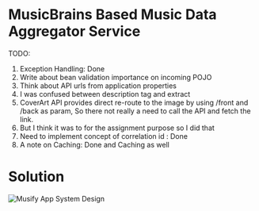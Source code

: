 # MusicBrains Based Music Data Aggregator Service

TODO:

1. Exception Handling: Done
2. Write about bean validation importance on incoming POJO
3. Think about API urls from application properties
4. I was confused between description tag and extract
5. CoverArt API provides direct re-route to the image by using /front and /back as param, So there not really a need to
   call the API and fetch the link.
6. But I think it was to for the assignment purpose so I did that
7. Need to implement concept of correlation id : Done
8. A note on Caching: Done and Caching as well

# Solution

![Musify App System Design](./../doc_assets/musfy_system.drawio.svg)
